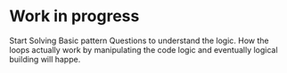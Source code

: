 # Work in progress
Start Solving Basic pattern Questions to understand the logic. How the loops actually work by manipulating the code logic and eventually logical building will happe.
